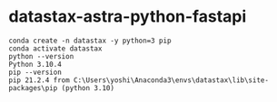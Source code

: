 # datastax-astra-python-fastapi

```
conda create -n datastax -y python=3 pip
conda activate datastax
python --version
Python 3.10.4
pip --version
pip 21.2.4 from C:\Users\yoshi\Anaconda3\envs\datastax\lib\site-packages\pip (python 3.10)
```
